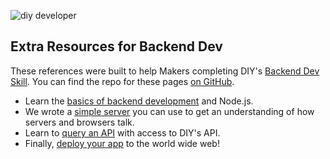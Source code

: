 ![diy developer](http://diy-visualpedia.s3.amazonaws.com/google-servers.png)

## Extra Resources for Backend Dev

These references were built to help Makers completing DIY's [Backend Dev Skill](http://www.diy.org/skills/backenddev). You can find the repo for these pages [on GitHub](http://www.github.com/diy). 

* Learn the [basics of backend development](http://beddev.herokuapp.com/challenge/1) and Node.js.
* We wrote a [simple server](http://beddev.herokuapp.com/challenge/2) you can use to get an understanding of how servers and browsers talk.
* Learn to [query an API](http://beddev.herokuapp.com/challenge/5) with access to DIY's API.
* Finally, [deploy your app](http://beddev.herokuapp.com/challenge/2) to the world wide web!
